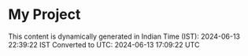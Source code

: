 # My Project

This content is dynamically generated in Indian Time (IST): 2024-06-13 22:39:22 IST
Converted to UTC: 2024-06-13 17:09:22 UTC
